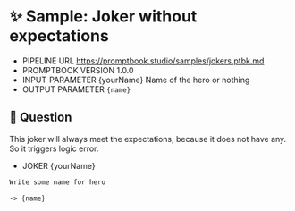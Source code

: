 # ✨ Sample: Joker without expectations

-   PIPELINE URL https://promptbook.studio/samples/jokers.ptbk.md
-   PROMPTBOOK VERSION 1.0.0
-   INPUT  PARAMETER {yourName} Name of the hero or nothing
-   OUTPUT PARAMETER `{name}`

## 💬 Question

This joker will always meet the expectations, because it does not have any.
So it triggers logic error.

-   JOKER {yourName}

```markdown
Write some name for hero
```

`-> {name}`
